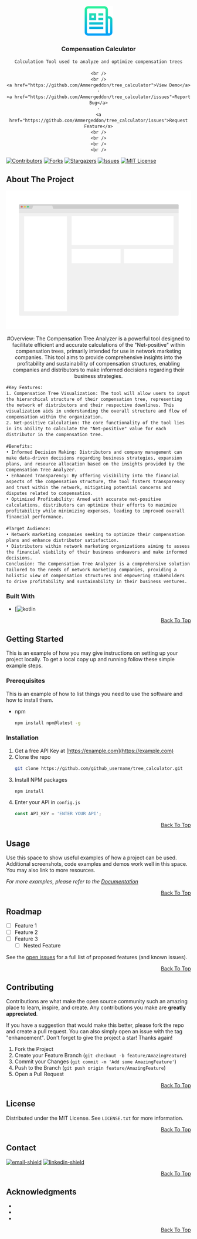 <a name="top"></a>

<!-- PROJECT LOGO -->
<br />
<div align="center">
  <a href="https://github.com/Ammergeddon/tree_calculator">
    <img src="images/logo.png" alt="Logo" width="80" height="80">
  </a>

<h3 align="center">Compensation Calculator</h3>

  <p align="center">
    
	Calculation Tool used to analyze and optimize compensation trees

    <br />
    <br />
    <a href="https://github.com/Ammergeddon/tree_calculator">View Demo</a>
    ·
    <a href="https://github.com/Ammergeddon/tree_calculator/issues">Report Bug</a>
    ·
    <a href="https://github.com/Ammergeddon/tree_calculator/issues">Request Feature</a>
    <br />
    <br />
    <br />
    <br />
  </p>
</div>



[![Contributors][contributors-shield]][contributors-url]
[![Forks][forks-shield]][forks-url]
[![Stargazers][stars-shield]][stars-url]
[![Issues][issues-shield]][issues-url]
[![MIT License][license-shield]][license-url]


<!-- ABOUT THE PROJECT -->
## About The Project

[![Product Name Screen Shot][product-screenshot]](https://example.com)

<p align="center"> 
	#Overview: 
	The Compensation Tree Analyzer is a powerful tool designed to facilitate efficient and accurate calculations of the "Net-positive" within compensation trees, primarily intended for use in network marketing companies. This tool aims to provide comprehensive insights into the profitability and sustainability of compensation structures, enabling companies and distributors to make informed decisions regarding their business strategies.

	#Key Features:
	1. Compensation Tree Visualization: The tool will allow users to input the hierarchical structure of their compensation tree, representing the network of distributors and their respective downlines. This visualization aids in understanding the overall structure and flow of compensation within the organization.
	2. Net-positive Calculation: The core functionality of the tool lies in its ability to calculate the "Net-positive" value for each distributor in the compensation tree. 

	#Benefits:
	• Informed Decision Making: Distributors and company management can make data-driven decisions regarding business strategies, expansion plans, and resource allocation based on the insights provided by the Compensation Tree Analyzer.
	• Enhanced Transparency: By offering visibility into the financial aspects of the compensation structure, the tool fosters transparency and trust within the network, mitigating potential concerns and disputes related to compensation.
	• Optimized Profitability: Armed with accurate net-positive calculations, distributors can optimize their efforts to maximize profitability while minimizing expenses, leading to improved overall financial performance.
	
	#Target Audience:
	• Network marketing companies seeking to optimize their compensation plans and enhance distributor satisfaction.
	• Distributors within network marketing organizations aiming to assess the financial viability of their business endeavors and make informed decisions.
	Conclusion: The Compensation Tree Analyzer is a comprehensive solution tailored to the needs of network marketing companies, providing a holistic view of compensation structures and empowering stakeholders to drive profitability and sustainability in their business ventures.
</p>

### Built With

* [![kotlin][kotlin-url]

<p align="right"><a href="#top">Back To Top</a></p>



<!-- GETTING STARTED -->
## Getting Started

This is an example of how you may give instructions on setting up your project locally.
To get a local copy up and running follow these simple example steps.

### Prerequisites

This is an example of how to list things you need to use the software and how to install them.
* npm
  ```sh
  npm install npm@latest -g
  ```

### Installation

1. Get a free API Key at [https://example.com](https://example.com)
2. Clone the repo
   ```sh
   git clone https://github.com/github_username/tree_calculator.git
   ```
3. Install NPM packages
   ```sh
   npm install
   ```
4. Enter your API in `config.js`
   ```js
   const API_KEY = 'ENTER YOUR API';
   ```
   
<p align="right"><a href="#top">Back To Top</a></p>



<!-- USAGE EXAMPLES -->
## Usage

Use this space to show useful examples of how a project can be used. Additional screenshots, code examples and demos work well in this space. You may also link to more resources.

_For more examples, please refer to the [Documentation](https://example.com)_


<p align="right"><a href="#top">Back To Top</a></p>



<!-- ROADMAP -->
## Roadmap

- [ ] Feature 1
- [ ] Feature 2
- [ ] Feature 3
    - [ ] Nested Feature

See the [open issues](https://github.com/Ammergeddon/tree_calculator/issues) for a full list of proposed features (and known issues).

<p align="right"><a href="#readme-top">Back To Top</a></p>



<!-- CONTRIBUTING -->
## Contributing

Contributions are what make the open source community such an amazing place to learn, inspire, and create. Any contributions you make are **greatly appreciated**.

If you have a suggestion that would make this better, please fork the repo and create a pull request. You can also simply open an issue with the tag "enhancement".
Don't forget to give the project a star! Thanks again!

1. Fork the Project
2. Create your Feature Branch (`git checkout -b feature/AmazingFeature`)
3. Commit your Changes (`git commit -m 'Add some AmazingFeature'`)
4. Push to the Branch (`git push origin feature/AmazingFeature`)
5. Open a Pull Request

<p align="right"><a href="#top">Back To Top</a></p>



<!-- LICENSE -->
## License

Distributed under the MIT License. See `LICENSE.txt` for more information.

<p align="right"><a href="#top">Back To Top</a></p>



<!-- CONTACT -->
## Contact

[![email-shield]][email] [![linkedin-shield]][linkedin-url]

<p align="right"><a href="#top">Back To Top</a></p>



<!-- ACKNOWLEDGMENTS -->
## Acknowledgments

* []()
* []()
* []()

<p align="right"><a href="#top">Back To Top</a></p>


<!-- MARKDOWN LINKS & IMAGES -->
<!-- https://www.markdownguide.org/basic-syntax/#reference-style-links -->
[contributors-shield]: https://img.shields.io/github/contributors/Ammergeddon/tree_calculator.svg?style=for-the-badge
[contributors-url]: https://github.com/Ammergeddon/tree_calculator/graphs/contributors
[forks-shield]: https://img.shields.io/github/forks/Ammergeddon/tree_calculator.svg?style=for-the-badge
[forks-url]: https://github.com/Ammergeddon/tree_calculator/network/members
[stars-shield]: https://img.shields.io/github/stars/Ammergeddon/tree_calculator.svg?style=for-the-badge
[stars-url]: https://github.com/Ammergeddon/tree_calculator/stargazers
[issues-shield]: https://img.shields.io/github/issues/Ammergeddon/tree_calculator.svg?style=for-the-badge
[issues-url]: https://github.com/Ammergeddon/tree_calculator/issues
[license-shield]: https://img.shields.io/github/license/Ammergeddon/tree_calculator.svg?style=for-the-badge
[license-url]: https://github.com/Ammergeddon/tree_calculator/blob/master/LICENSE.txt
[linkedin-shield]: https://img.shields.io/badge/-LinkedIn-black.svg?style=for-the-badge&logo=linkedin&colorB=555
[linkedin-url]: https://www.linkedin.com/in/daniel-f%C3%BCrtig-bb038425a/
[email-shield]: https://img.shields.io/badge/-Email-black.svg?style=for-the-badge&colorB=555
[email]: ammergeddon@hotmail.com
[product-screenshot]: images/screenshot.png
[kotlin]: https://img.shields.io/badge/Kotlin-0095D5?&style=for-the-badge&logo=kotlin&logoColor=white
[kotlin-url]: https://kotlinlang.org/
